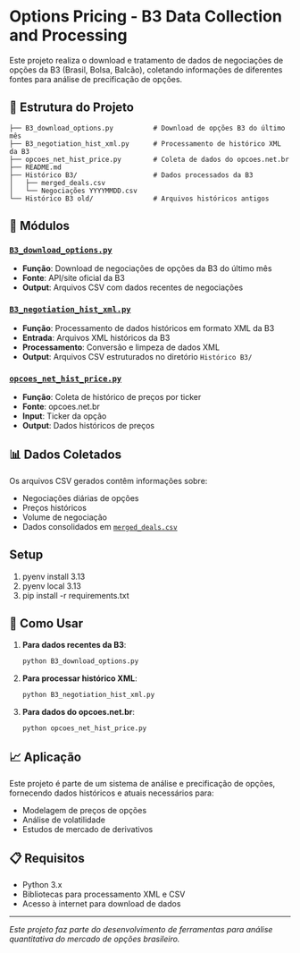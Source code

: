 # Options Pricing - B3 Data Collection and Processing

Este projeto realiza o download e tratamento de dados de negociações de opções da B3 (Brasil, Bolsa, Balcão), coletando informações de diferentes fontes para análise de precificação de opções.

## 📁 Estrutura do Projeto

```
├── B3_download_options.py          # Download de opções B3 do último mês
├── B3_negotiation_hist_xml.py      # Processamento de histórico XML da B3
├── opcoes_net_hist_price.py        # Coleta de dados do opcoes.net.br
├── README.md
├── Histórico B3/                   # Dados processados da B3
│   ├── merged_deals.csv
│   └── Negociações YYYYMMDD.csv
└── Histórico B3 old/               # Arquivos históricos antigos
```

## 🔧 Módulos

### [`B3_download_options.py`](B3_download_options.py)
- **Função**: Download de negociações de opções da B3 do último mês
- **Fonte**: API/site oficial da B3
- **Output**: Arquivos CSV com dados recentes de negociações

### [`B3_negotiation_hist_xml.py`](B3_negotiation_hist_xml.py)
- **Função**: Processamento de dados históricos em formato XML da B3
- **Entrada**: Arquivos XML históricos da B3
- **Processamento**: Conversão e limpeza de dados XML
- **Output**: Arquivos CSV estruturados no diretório `Histórico B3/`

### [`opcoes_net_hist_price.py`](opcoes_net_hist_price.py)
- **Função**: Coleta de histórico de preços por ticker
- **Fonte**: opcoes.net.br
- **Input**: Ticker da opção
- **Output**: Dados históricos de preços

## 📊 Dados Coletados

Os arquivos CSV gerados contêm informações sobre:
- Negociações diárias de opções
- Preços históricos
- Volume de negociação
- Dados consolidados em [`merged_deals.csv`](Histórico%20B3/merged_deals.csv)


## Setup
1. pyenv install 3.13
2. pyenv local 3.13
3. pip install -r requirements.txt

## 🚀 Como Usar

1. **Para dados recentes da B3**:
   ```bash
   python B3_download_options.py
   ```

2. **Para processar histórico XML**:
   ```bash
   python B3_negotiation_hist_xml.py
   ```

3. **Para dados do opcoes.net.br**:
   ```bash
   python opcoes_net_hist_price.py
   ```

## 📈 Aplicação

Este projeto é parte de um sistema de análise e precificação de opções, fornecendo dados históricos e atuais necessários para:
- Modelagem de preços de opções
- Análise de volatilidade
- Estudos de mercado de derivativos

## 📋 Requisitos

- Python 3.x
- Bibliotecas para processamento XML e CSV
- Acesso à internet para download de dados

---

*Este projeto faz parte do desenvolvimento de ferramentas para análise quantitativa do mercado de opções brasileiro.*